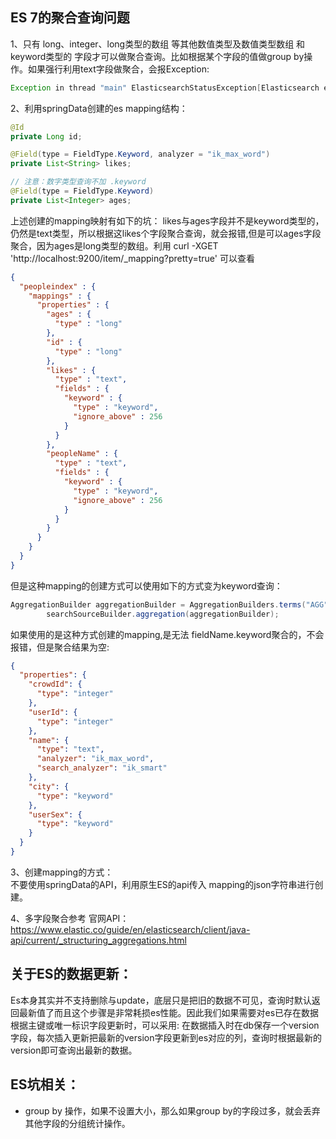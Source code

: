 ## ES 7的聚合查询问题
1、只有 long、integer、long类型的数组 等其他数值类型及数值类型数组 和 keyword类型的 字段才可以做聚合查询。比如根据某个字段的值做group by操作。如果强行利用text字段做聚合，会报Exception:
```java
Exception in thread "main" ElasticsearchStatusException[Elasticsearch exception [type=search_phase_execution_exception, reason=all shards failed]]; nested: ElasticsearchException[Elasticsearch exception [type=illegal_argument_exception, reason=Fielddata is disabled on text fields by default. Set fielddata=true on [content_type] in order to load fielddata in memory by uninverting the inverted index. Note that this can however use significant memory. Alternatively use a keyword field instead.]]; nested: ElasticsearchException[Elasticsearch exception [type=illegal_argument_exception, reason=Fielddata is disabled on text fields by default. Set fielddata=true on [content_type] in order to load fielddata in memory by uninverting the inverted index. Note that this can however use significant memory. Alternatively use a keyword field instead.]];
```

2、利用springData创建的es mapping结构：
```java
@Id
private Long id;

@Field(type = FieldType.Keyword, analyzer = "ik_max_word")
private List<String> likes;

// 注意：数字类型查询不加 .keyword
@Field(type = FieldType.Keyword)
private List<Integer> ages;
```
上述创建的mapping映射有如下的坑：
likes与ages字段并不是keyword类型的，仍然是text类型，所以根据这likes个字段聚合查询，就会报错,但是可以ages字段聚合，因为ages是long类型的数组。利用 curl -XGET 'http://localhost:9200/item/_mapping?pretty=true' 可以查看

```json
{
  "peopleindex" : {
    "mappings" : {
      "properties" : {
        "ages" : {
          "type" : "long"
        },
        "id" : {
          "type" : "long"
        },
        "likes" : {
          "type" : "text",
          "fields" : {
            "keyword" : {
              "type" : "keyword",
              "ignore_above" : 256
            }
          }
        },
        "peopleName" : {
          "type" : "text",
          "fields" : {
            "keyword" : {
              "type" : "keyword",
              "ignore_above" : 256
            }
          }
        }
      }
    }
  }
}
```
但是这种mapping的创建方式可以使用如下的方式变为keyword查询：
```java
AggregationBuilder aggregationBuilder = AggregationBuilders.terms("AGG").field("likes.keyword");
		searchSourceBuilder.aggregation(aggregationBuilder);
```

如果使用的是这种方式创建的mapping,是无法 fieldName.keyword聚合的，不会报错，但是聚合结果为空:
```json
{
  "properties": {
    "crowdId": {
      "type": "integer"
    },
    "userId": {
      "type": "integer"
    },
    "name": {
      "type": "text",
      "analyzer": "ik_max_word",
      "search_analyzer": "ik_smart"
    },
    "city": {
      "type": "keyword"
    },
    "userSex": {
      "type": "keyword"
    }
  }
}
```

3、创建mapping的方式：  
不要使用springData的API，利用原生ES的api传入 mapping的json字符串进行创建。

4、多字段聚合参考 官网API：  
https://www.elastic.co/guide/en/elasticsearch/client/java-api/current/_structuring_aggregations.html

## 关于ES的数据更新：
Es本身其实并不支持删除与update，底层只是把旧的数据不可见，查询时默认返回最新值了而且这个步骤是非常耗损es性能。因此我们如果需要对es已存在数据根据主键或唯一标识字段更新时，可以采用:
在数据插入时在db保存一个version字段，每次插入更新把最新的version字段更新到es对应的列，查询时根据最新的version即可查询出最新的数据。

## ES坑相关：
- group by 操作，如果不设置大小，那么如果group by的字段过多，就会丢弃其他字段的分组统计操作。

